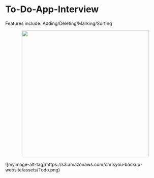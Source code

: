 # To-Do-App-Interview
Features include: Adding/Deleting/Marking/Sorting

<p align="center">
 <img src="https://chrisyou-backup-website.s3.amazonaws.com/assets/Todo.png" width="400"/> 
 </p>
![myimage-alt-tag](https://s3.amazonaws.com/chrisyou-backup-website/assets/Todo.png)

